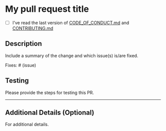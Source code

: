 # My pull request title

- [ ] I've read the last version of [CODE_OF_CONDUCT.md](https://github.com/axone-protocol/.github/blob/main/CODE-OF-CONDUCT.md) and [CONTRIBUTING.md](https://github.com/axone-protocol/.github/blob/main/CONTRIBUTING.md)

## Description

Include a summary of the change and which issue(s) is/are fixed.

Fixes: # (issue)

## Testing

Please provide the steps for testing this PR.

---

## Additional Details (Optional)

For additional details.
